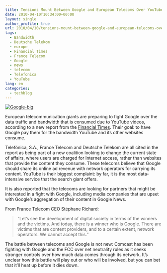 ```yaml
---
title: Tensions Mount Between Google and European Telecoms Over YouTube
date: 2010-04-10T10:34:00+00:00
layout: single
author_profile: true
url: 2010/04/10/tensions-mount-between-google-and-european-telecoms-over-youtube/
tags:
  - Bandwidth
  - Deutsche Telekom
  - europe
  - Financial Times
  - France Telecom
  - Google
  - news
  - telecom
  - Telefonica
  - YouTube
lang: en
categories: 
  - techblog
---
```

[![Google-big](http://lh5.ggpht.com/_vaUVXcmC3OI/S8BNM-Xt9lI/AAAAAAAAB5Y/JvEy9ugma9I/Google-big_thumb%5B3%5D.jpg?imgmax=800 "Google-big")](http://lh3.ggpht.com/_vaUVXcmC3OI/S8BNLKe-eEI/AAAAAAAAB5U/hc2O9r6cBm8/s1600-h/Google-big%5B5%5D.jpg)

European telecommunication giants are preparing to fight Google over the data traffic and bandwidth that is consumed due to YouTube videos, according to a new report from the [Financial Times](http://www.ft.com/cms/s/2/8f5d6128-4400-11df-9235-00144feab49a.html). Their goal: to have Google pay them for the bandwidth YouTube and its other websites consume. 

Telefónica, S.A., France Telecom and Deutsche Telekom are all cited in the report as being part of a new coalition looking to change the current state of affairs, where users are charged for Internet access, rather than websites that provide the content they consume. These telecoms believe that Google should share its online ad revenue with network operators for carrying its content. YouTube is their biggest complaint: by far, it is the most data-intensive service that the search giant offers. 

It is also reported that the telecoms are looking for partners that might be interested in a fight with Google, including media companies that are upset with Google’s aggregation of their content in Google News. 

From France Telecom CEO Stéphane Richard: 

> “Let’s see the development of digital society in terms of the winners and the victims. And today, there is a winner who is Google. There are victims that are content providers, and to a certain extent, network operators. We cannot accept this.”

The battle between telecoms and Google is not new: Comcast has been fighting with Google and the FCC over net neutrality rules as it seeks stronger controls over how much data comes through its network. It’s unclear how this battle will play out or who will be involved, but you can bet that it’ll heat up before it dies down.
